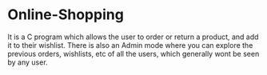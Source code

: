 # Online-Shopping
It is a C program which allows the user to order or return a product, and add it to their wishlist.
There is also an Admin mode where you can explore the previous orders, wishlists, etc of all the users, which generally wont be
seen by any user.
